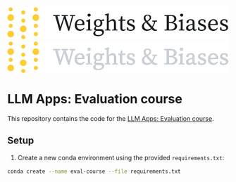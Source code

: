 <p align="center">
  <img src="https://raw.githubusercontent.com/wandb/wandb/508982e50e82c54cbf0dd464a9959fee0e1740ad/.github/wb-logo-lightbg.png#gh-light-mode-only" width="600" alt="Weights & Biases"/>
  <img src="https://raw.githubusercontent.com/wandb/wandb/508982e50e82c54cbf0dd464a9959fee0e1740ad/.github/wb-logo-darkbg.png#gh-dark-mode-only" width="600" alt="Weights & Biases"/>
</p>

# LLM Apps: Evaluation course 

This repository contains the code for the [LLM Apps: Evaluation course](https://wandb.ai/site/courses/evals/).

## Setup

1. Create a new conda environment using the provided `requirements.txt`:

```bash
conda create --name eval-course --file requirements.txt
```

